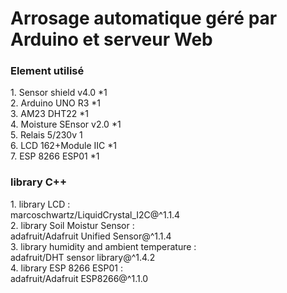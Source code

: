 <h1>Arrosage automatique géré par Arduino et serveur Web</h1>

<h3>Element utilisé</h3>
1. Sensor shield v4.0 *1 <br>
2. Arduino UNO R3 *1 <br>
3. AM23 DHT22 *1 <br>
4. Moisture SEnsor v2.0 *1 <br>
5. Relais 5/230v 1 <br>
6. LCD 162+Module IIC *1 <br>
7. ESP 8266 ESP01 *1 <br>

<h3>library C++</h3>
    1. library LCD : <br>
        marcoschwartz/LiquidCrystal_I2C@^1.1.4 <br>
    2. library Soil Moistur Sensor : <br>
	    adafruit/Adafruit Unified Sensor@^1.1.4 <br>
    3. library humidity and ambient temperature : <br>
	    adafruit/DHT sensor library@^1.4.2 <br>
    4. library ESP 8266 ESP01 : <br>
	    adafruit/Adafruit ESP8266@^1.1.0 <br>
